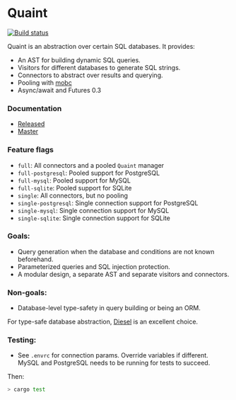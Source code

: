 # Quaint
[![Build status](https://badge.buildkite.com/c30bc2b4dccc155aec44608ad5f366feabdab121295ceb6b6b.svg)](https://buildkite.com/prisma/quaint)

Quaint is an abstraction over certain SQL databases. It provides:

- An AST for building dynamic SQL queries.
- Visitors for different databases to generate SQL strings.
- Connectors to abstract over results and querying.
- Pooling with [mobc](https://crates.io/crates/mobc)
- Async/await and Futures 0.3

### Documentation

- [Released](https://docs.rs/quaint)
- [Master](https://prisma.github.io/quaint/quaint/index.html)

### Feature flags

- `full`: All connectors and a pooled `Quaint` manager
- `full-postgresql`: Pooled support for PostgreSQL
- `full-mysql`: Pooled support for MySQL
- `full-sqlite`: Pooled support for SQLite
- `single`: All connectors, but no pooling
- `single-postgresql`: Single connection support for PostgreSQL
- `single-mysql`: Single connection support for MySQL
- `single-sqlite`: Single connection support for SQLite

### Goals:

- Query generation when the database and conditions are not known beforehand.
- Parameterized queries and SQL injection protection.
- A modular design, a separate AST and separate visitors and connectors.

### Non-goals:

- Database-level type-safety in query building or being an ORM.

For type-safe database abstraction, [Diesel](https://diesel.rs/) is an excellent
choice.

### Testing:

- See `.envrc` for connection params. Override variables if different. MySQL and
  PostgreSQL needs to be running for tests to succeed.
  
Then:
  
``` sh
> cargo test
```
